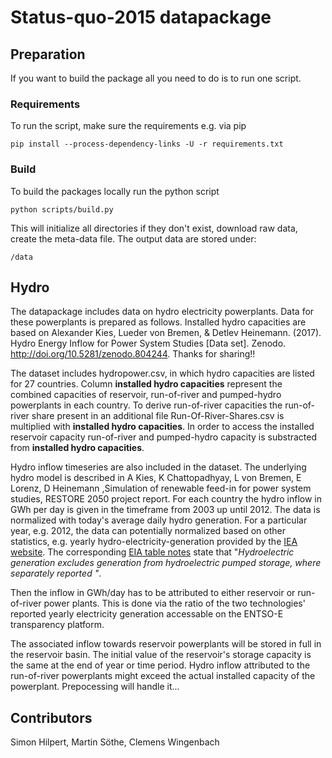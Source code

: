 # Status-quo-2015 datapackage

## Preparation

If you want to build the package all you need to do is to run one script.

### Requirements

To run the script, make sure the requirements e.g. via pip

    pip install --process-dependency-links -U -r requirements.txt


### Build

To build the packages locally run the python script

    python scripts/build.py

This will initialize all directories if they don't exist, download raw data,
create the meta-data file. The output data are stored under:

    /data


## Hydro

The datapackage includes data on hydro electricity powerplants. Data for these powerplants is prepared as follows.
Installed hydro capacities are based on Alexander Kies, Lueder von Bremen, & Detlev Heinemann. (2017). Hydro Energy Inflow for Power System Studies [Data set]. Zenodo. http://doi.org/10.5281/zenodo.804244.
Thanks for sharing!!

The dataset includes hydropower.csv, in which hydro capacities are listed for 27 countries. Column **installed hydro capacities** represent the combined capacities of reservoir, run-of-river and pumped-hydro powerplants in each country. To derive run-of-river capacities the run-of-river share present in an additional file Run-Of-River-Shares.csv is multiplied with **installed hydro capacities**. In order to access the installed reservoir capacity run-of-river and pumped-hydro capacity is substracted from **installed hydro capacities**.

Hydro inflow timeseries are also included in the dataset. The underlying hydro model is described in A Kies, K Chattopadhyay, L von Bremen, E Lorenz, D Heinemann ,Simulation of renewable feed-in for power system studies, RESTORE 2050 project report. For each country the hydro inflow in GWh per day is given in the timeframe from 2003 up until 2012. The data is normalized with today's average daily hydro generation. For a particular year, e.g. 2012, the data can potentially normalized based on other statistics, e.g. yearly hydro-electricity-generation provided by the [IEA website](https://www.eia.gov/beta/international/data/browser/#/?pa=000000000000000000000000000000g&c=00280008002gg0040000000000400000gg0004000008&ct=0&ug=8&tl_type=a&tl_id=12-A&vs=INTL.33-12-AUT-BKWH.A&vo=0&v=H&start=2011&end=2015&s=INTL.33-12-DEU-BKWH.A). The corresponding [EIA table notes](https://www.eia.gov/beta/international/data/browser/views/partials/table_notes.html) state that "*Hydroelectric generation excludes generation from hydroelectric pumped storage, where separately reported "*.

Then the inflow in GWh/day has to be attributed to either reservoir or run-of-river power plants. This is done via the ratio of the two technologies' reported yearly electricity generation accessable on the ENTSO-E transparency platform.

The associated inflow towards reservoir powerplants will be stored in full in the reservoir basin. The initial value of the reservoir's storage capacity is the same at the end of year or time period. Hydro inflow attributed to the run-of-river powerplants might exceed the actual installed capacity of the powerplant. Prepocessing will handle it...

## Contributors

Simon Hilpert, Martin Söthe, Clemens Wingenbach
